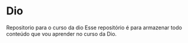 # Dio
Repositorio para o curso da dio
Esse repositório é para armazenar todo conteúdo que vou aprender no curso da Dio.
